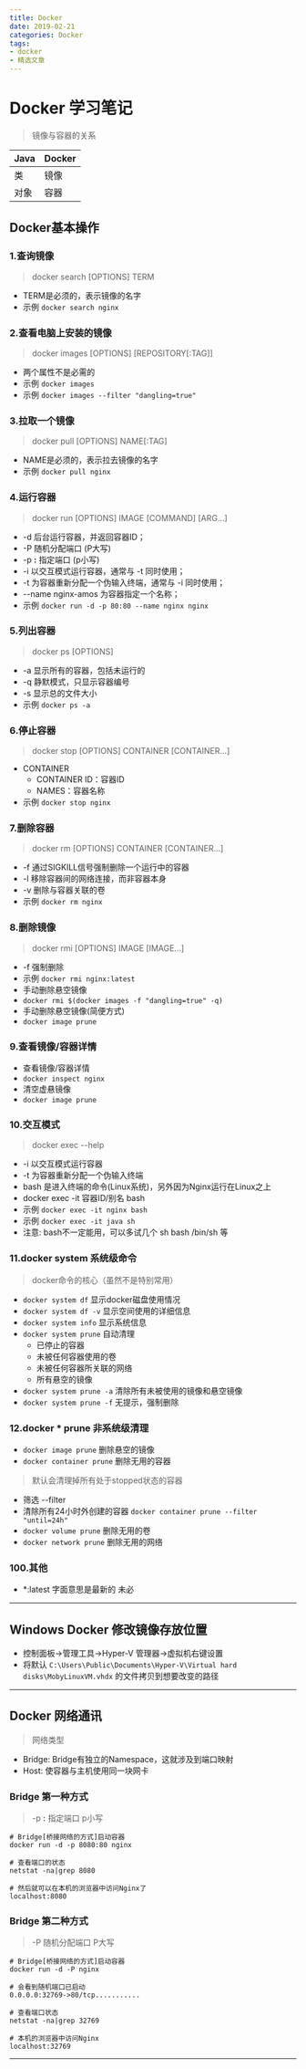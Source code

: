 ```yaml
---
title: Docker
date: 2019-02-21
categories: Docker
tags:
- docker
- 精选文章
---
```



# Docker 学习笔记
>  镜像与容器的关系

| Java | Docker |
|------|--------|
| 类    | 镜像     |
| 对象   | 容器     |

## Docker基本操作

### 1.查询镜像
> docker search [OPTIONS] TERM
- TERM是必须的，表示镜像的名字
- 示例 `docker search nginx`

### 2.查看电脑上安装的镜像
> docker images [OPTIONS] [REPOSITORY[:TAG]]
- 两个属性不是必需的
- 示例 `docker images`
- 示例 `docker images --filter "dangling=true"`

### 3.拉取一个镜像
> docker pull [OPTIONS] NAME[:TAG]
- NAME是必须的，表示拉去镜像的名字
- 示例 `docker pull nginx`

### 4.运行容器
> docker run [OPTIONS] IMAGE [COMMAND] [ARG...]
- -d 后台运行容器，并返回容器ID；
- -P 随机分配端口 (P大写)
- -p **:** 指定端口 (p小写)
- -i 以交互模式运行容器，通常与 -t 同时使用；
- -t 为容器重新分配一个伪输入终端，通常与 -i 同时使用；
- --name nginx-amos 为容器指定一个名称；
- 示例 `docker run -d -p 80:80 --name nginx nginx`

### 5.列出容器
> docker ps [OPTIONS]
- -a 显示所有的容器，包括未运行的
- -q 静默模式，只显示容器编号
- -s 显示总的文件大小
- 示例 `docker ps -a`

### 6.停止容器
> docker stop [OPTIONS] CONTAINER [CONTAINER...]
- CONTAINER
	- CONTAINER ID：容器ID
	- NAMES：容器名称
- 示例 `docker stop nginx`

### 7.删除容器
> docker rm [OPTIONS] CONTAINER [CONTAINER...]
- -f 通过SIGKILL信号强制删除一个运行中的容器
- -l 移除容器间的网络连接，而非容器本身
- -v 删除与容器关联的卷
- 示例 `docker rm nginx`

### 8.删除镜像
> docker rmi [OPTIONS] IMAGE [IMAGE...]
- -f 强制删除
- 示例 `docker rmi nginx:latest`
- 手动删除悬空镜像
- `docker rmi $(docker images -f "dangling=true" -q)`
- 手动删除悬空镜像(简便方式)
- `docker image prune`

### 9.查看镜像/容器详情
- 查看镜像/容器详情
- `docker inspect nginx`
- 清空虚悬镜像
- `docker image prune`

### 10.交互模式
> docker exec --help
- -i 以交互模式运行容器
- -t 为容器重新分配一个伪输入终端
- bash 是进入终端的命令(Linux系统)，另外因为Nginx运行在Linux之上
- docker exec -it 容器ID/别名 bash
- 示例 `docker exec -it nginx bash`
- 示例 `docker exec -it java sh`
- 注意: bash不一定能用，可以多试几个 sh bash /bin/sh 等

### 11.docker system 系统级命令
> docker命令的核心（虽然不是特别常用）
- `docker system df` 显示docker磁盘使用情况
- `docker system df -v` 显示空间使用的详细信息
- `docker system info` 显示系统信息
- `docker system prune` 自动清理
  - 已停止的容器
  - 未被任何容器使用的卷
  - 未被任何容器所关联的网络
  - 所有悬空的镜像
- `docker system prune -a` 清除所有未被使用的镜像和悬空镜像
- `docker system prune -f` 无提示，强制删除

### 12.docker * prune 非系统级清理
- `docker image prune` 删除悬空的镜像
- `docker container prune` 删除无用的容器
> 默认会清理掉所有处于stopped状态的容器
  - 筛选 --filter 
  - 清除所有24小时外创建的容器 `docker container prune --filter "until=24h"`
- `docker volume prune` 删除无用的卷
- `docker network prune` 删除无用的网络

### 100.其他
- *:latest 字面意思是最新的 未必

---

## Windows Docker 修改镜像存放位置
- 控制面板->管理工具->Hyper-V 管理器->虚拟机右键设置
- 将默认 `C:\Users\Public\Documents\Hyper-V\Virtual hard disks\MobyLinuxVM.vhdx` 的文件拷贝到想要改变的路径

---

## Docker 网络通讯
> 网络类型
- Bridge: Bridge有独立的Namespace，这就涉及到端口映射
- Host: 使容器与主机使用同一块网卡

### Bridge 第一种方式
> -p **:** 指定端口 p小写
```shell script
# Bridge[桥接网络的方式]启动容器
docker run -d -p 8080:80 nginx

# 查看端口的状态
netstat -na|grep 8080

# 然后就可以在本机的浏览器中访问Nginx了
localhost:8080
```

### Bridge 第二种方式
> -P 随机分配端口 P大写
```shell script
# Bridge[桥接网络的方式]启动容器
docker run -d -P nginx

# 会看到随机端口已启动
0.0.0.0:32769->80/tcp...........

# 查看端口状态
netstat -na|grep 32769

# 本机的浏览器中访问Nginx
localhost:32769
```

---
